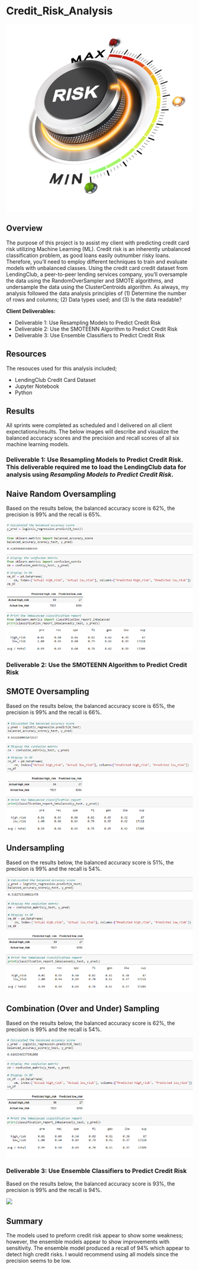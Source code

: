 # Credit_Risk_Analysis

![](https://github.com/SheaButta/Credit_Risk_Analysis/blob/main/Images/creditrisk.jpg)

## Overview 
The purpose of this project is to assist my client with predicting credit card risk utilizing Machine Learning (ML).  Credit risk is an inherently unbalanced classification problem, as good loans easily outnumber risky loans. Therefore, you’ll need to employ different techniques to train and evaluate models with unbalanced classes.
Using the credit card credit dataset from LendingClub, a peer-to-peer lending services company, you’ll oversample the data using the RandomOverSampler and SMOTE algorithms, and undersample the data using the ClusterCentroids algorithm.
As always, my analysis followed the data analysis principles of (1) Determine the number of rows and columns; (2) Data types used; and (3) Is the data readable?

__Client Deliverables:__
- Deliverable 1: Use Resampling Models to Predict Credit Risk
- Deliverable 2: Use the SMOTEENN Algorithm to Predict Credit Risk
- Deliverable 3: Use Ensemble Classifiers to Predict Credit Risk


## Resources
The resouces used for this analysis included;
- LendingClub Credit Card Dataset
- Jupyter Notebook
- Python 


## Results
All sprints were completed as scheduled and I delivered on all client expectations/results. The below images will describe and visualize the balanced accuracy scores and the precision and recall scores of all six machine learning models.


### Deliverable 1: Use Resampling Models to Predict Credit Risk.  This deliverable required me to load the LendingClub data for analysis using ***Resampling Models to Predict Credit Risk***. 

## Naive Random Oversampling

Based on the results below, the balanced accuracy score is 62%, the precision is 99% and the recall is 65%.

![](https://github.com/SheaButta/Credit_Risk_Analysis/blob/main/Images/Deliverable1_NaiveRandomOversampling.PNG)


### Deliverable 2: Use the SMOTEENN Algorithm to Predict Credit Risk

## SMOTE Oversampling

Based on the results below, the balanced accuracy score is 65%, the precision is 99% and the recall is 66%.

![](https://github.com/SheaButta/Credit_Risk_Analysis/blob/main/Images/Deliverable2_SmoteOversampling.PNG)

## Undersampling

Based on the results below, the balanced accuracy score is 51%, the precision is 99% and the recall is 54%.

![](https://github.com/SheaButta/Credit_Risk_Analysis/blob/main/Images/Deliverable2_Undersampling.PNG)

## Combination (Over and Under) Sampling

Based on the results below, the balanced accuracy score is 62%, the precision is 99% and the recall is 54%.

![](https://github.com/SheaButta/Credit_Risk_Analysis/blob/main/Images/Deliverable2_Combination_OverUnder.PNG)


### Deliverable 3: Use Ensemble Classifiers to Predict Credit Risk

Based on the results below, the balanced accuracy score is 93%, the precision is 99% and the recall is 94%.

![](https://github.com/SheaButta/Amazon_Vine_Analysis/blob/main/Images/Deliverable3_Ensemble.PNG)


## Summary
The models used to preform credit risk appear to show some weakness; however, the ensemble models appear to show improvements with sensitivity.  The ensemble model produced a recall of 94% which appear to detect high credit risks.  I would recommend 
using all models since the precision seems to be low.
